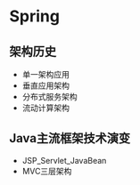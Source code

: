 # Spring

## 架构历史

- 单一架构应用
- 垂直应用架构
- 分布式服务架构
- 流动计算架构

## Java主流框架技术演变

- JSP_Servlet_JavaBean
- MVC三层架构
